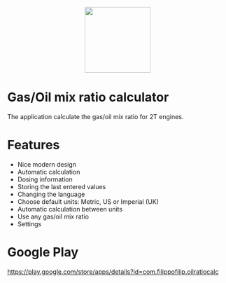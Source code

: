 <p align="center"><img src="https://lh3.googleusercontent.com/h4l0OfLfODXkIXz0y0HuqL2b5DPTt2g58szCHVWd9e2Ygd9RkajIAksLgz7DJoqvD30S=w300-rw?raw=true" width="150"></p>


# Gas/Oil mix ratio calculator

The application calculate the gas/oil mix ratio for 2T engines.

# Features
- Nice modern design
- Automatic calculation
- Dosing information
- Storing the last entered values
- Changing the language
- Choose default units: Metric, US or Imperial (UK)
- Automatic calculation between units
- Use any gas/oil mix ratio
- Settings

# Google Play
https://play.google.com/store/apps/details?id=com.filippofilip.oilratiocalc
